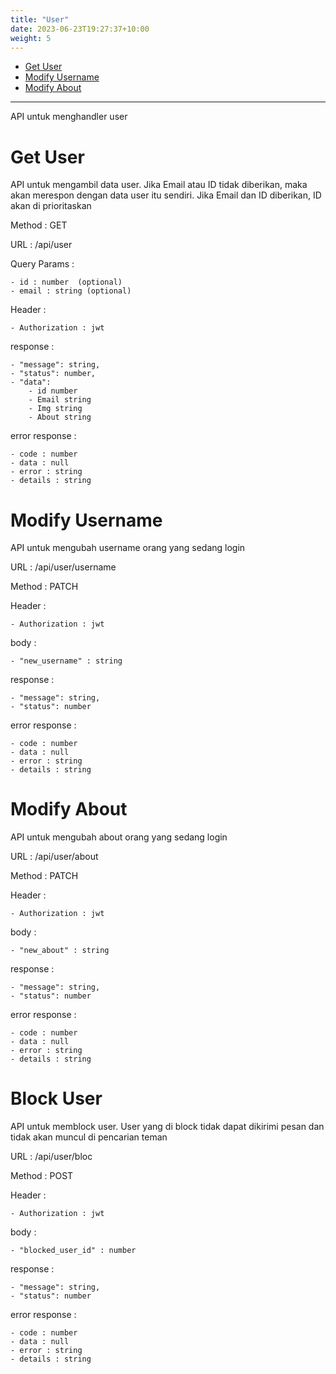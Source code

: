 ```yaml
---
title: "User"
date: 2023-06-23T19:27:37+10:00
weight: 5
---
```


- [Get User](#get-user)
- [Modify Username](#modify-username)
- [Modify About](#modify-about)

---

API untuk menghandler user

# Get User

API untuk mengambil data user. Jika Email atau ID tidak diberikan, maka akan merespon dengan data user itu sendiri. Jika Email dan ID diberikan, ID akan di prioritaskan

Method : GET

URL : /api/user

Query Params :

    - id : number  (optional)
    - email : string (optional)

Header :

    - Authorization : jwt

response :

    - "message": string,
    - "status": number,
    - "data":
        - id number
        - Email string
        - Img string
        - About string

error response :

    - code : number
    - data : null
    - error : string
    - details : string

# Modify Username

API untuk mengubah username orang yang sedang login

URL : /api/user/username

Method : PATCH

Header :

    - Authorization : jwt

body :

    - "new_username" : string

response :

    - "message": string,
    - "status": number

error response :

    - code : number
    - data : null
    - error : string
    - details : string

# Modify About

API untuk mengubah about orang yang sedang login

URL : /api/user/about

Method : PATCH

Header :

    - Authorization : jwt

body :

    - "new_about" : string

response :

    - "message": string,
    - "status": number

error response :

    - code : number
    - data : null
    - error : string
    - details : string

# Block User

API untuk memblock user. User yang di block tidak dapat dikirimi pesan dan tidak akan muncul di pencarian teman

URL : /api/user/bloc

Method : POST

Header :

    - Authorization : jwt

body :

    - "blocked_user_id" : number

response :

    - "message": string,
    - "status": number

error response :

    - code : number
    - data : null
    - error : string
    - details : string
